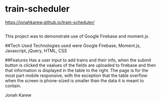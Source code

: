 # train-scheduler
https://jonahkarew.github.io/train-scheduler/

##
This project was to demonstrate use of Google Firebase and moment.js.

##Tech Used
Technologies used were Google Firebase, Moment.js, Javascript, jQuery, HTML, CSS

##Features
Has a user input to add trains and their info, when the submit button is clicked the vaalues of the fields are uploaded to firebase and then that information is displayed in the table to the right.
The page is for the most part mobile responsive, with the exception that the table overflow when the screen is phone-sized is smaller than the data it is meant to contain.

Jonah Karew